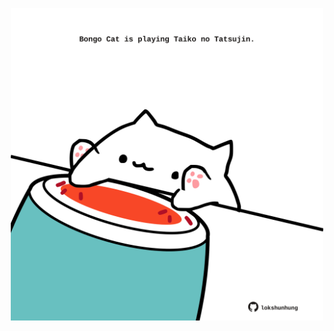 <!-- built at 25/07/2022, 14:02:59 UTC -->
<p align="center">
  <img width="500" height="500" src="./ReadmeImage.svg">
</p>
